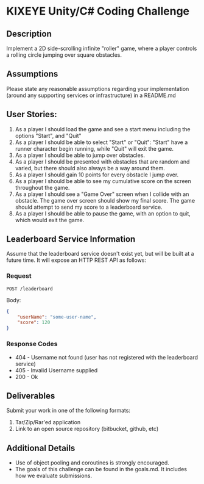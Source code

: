 # KIXEYE Unity/C# Coding Challenge

## Description

Implement a 2D side-scrolling infinite "roller" game, where a player controls a rolling circle jumping over square obstacles.

## Assumptions

Please state any reasonable assumptions regarding your implementation (around any supporting services or infrastructure) in a README.md

## User Stories:

1. As a player I should load the game and see a start menu including the options "Start", and "Quit"
1. As a player I should be able to select "Start" or "Quit": "Start" have a runner character begin running, while "Quit" will exit the game.
1. As a player I should be able to jump over obstacles.
1. As a player I should be presented with obstacles that are random and varied, but there should also always be a way around them.
1. As a player I should gain 10 points for every obstacle I jump over.
1. As a player I should be able to see my cumulative score on the screen throughout the game.
1. As a player I should see a "Game Over" screen when I collide with an obstacle. The game over screen should show my final score. The game should attempt to send my score to a leaderboard service.
1. As a player I should be able to pause the game, with an option to quit, which would exit the game.


## Leaderboard Service Information

Assume that the leaderboard service doesn't exist yet, but will be built at a future time. It will expose an HTTP REST API as follows:

### Request

`POST /leaderboard`

Body:

```json
{
    "userName": "some-user-name",
    "score": 120
}
``` 

### Response Codes

* 404 - Username not found (user has not registered with the leaderboard service)
* 405 - Invalid Username supplied
* 200 - Ok

## Deliverables

Submit your work in one of the following formats:

1. Tar/Zip/Rar'ed application
2. Link to an open source repository (bitbucket, github, etc)

## Additional Details

* Use of object pooling and coroutines is strongly encouraged.
* The goals of this challenge can be found in the goals.md.  It includes how we evaluate submissions.